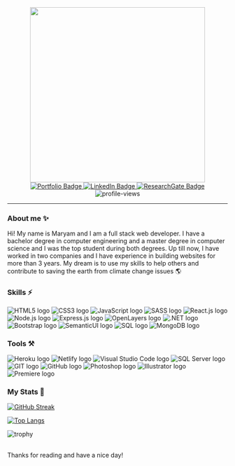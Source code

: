 
<div id="header" align="center">
  <img src="https://media.giphy.com/media/1GEATImIxEXVR79Dhk/giphy.gif" width="400"/>
  <div id="badges">
    <a href="https://maryamaljanabi.com/">
      <img src="https://img.shields.io/badge/Portfolio-black?style=for-the-badge&logo=About.me&logoColor=white" alt="Portfolio Badge"/>
    </a>
    <a href="https://www.linkedin.com/in/maryamaljanabi/">
      <img src="https://img.shields.io/badge/LinkedIn-blue?style=for-the-badge&logo=linkedin&logoColor=white" alt="LinkedIn Badge"/>
    </a>
    <a href="https://www.researchgate.net/profile/Maryam-Aljanabi">
      <img src="https://img.shields.io/badge/Researchgate-teal?style=for-the-badge&logo=researchgate&logoColor=white" alt="ResearchGate Badge"/>
    </a>
    <br/>
    <img src="https://komarev.com/ghpvc/?username=maryamaljanabi&style=flat-square&color=blue" alt="profile-views"/>
  </div>
</div>

<hr/>

### About me ✨ 

Hi! My name is Maryam and I am a full stack web developer. I have a bachelor degree in computer engineering and a master degree in computer science and I was the top student during both degrees. Up till now, I have worked in two companies and I have experience in building websites for more than 3 years. My dream is to use my skills to help others and contribute to saving the earth from climate change issues 🌎

### Skills ⚡
<p>
    <img src="https://img.shields.io/badge/HTML5-orange?style=for-the-badge&logo=html5&logoColor=white" alt="HTML5 logo"/>
    <img src="https://img.shields.io/badge/CSS-239120?&style=for-the-badge&logo=css3&logoColor=white" alt="CSS3 logo"/>
    <img src="https://img.shields.io/badge/JavaScript-F7DF1E?style=for-the-badge&logo=javascript&logoColor=black" alt="JavaScript logo"/>
    <img src="https://img.shields.io/badge/Sass-CC6699?style=for-the-badge&logo=sass&logoColor=white" alt="SASS logo"/>
    <img src="https://img.shields.io/badge/REACT.JS-5cbfb9?style=for-the-badge&logo=react&logoColor=white" alt="React.js logo"/>
    <img src="https://img.shields.io/badge/NODE.JS-41781a?style=for-the-badge&logo=node.js&logoColor=white" alt="Node.js logo"/>
    <img src="https://img.shields.io/badge/EXPRESS.JS-808080?style=for-the-badge&logo=express&logoColor=white" alt="Express.js logo"/>
    <img src="https://img.shields.io/badge/openlayers-blue?style=for-the-badge&logo=openlayers&logoColor=white" alt="OpenLayers logo"/>
    <img src="https://img.shields.io/badge/.NET Core-purple?style=for-the-badge&logo=.net&logoColor=white" alt=".NET logo"/>
    <img src="https://img.shields.io/badge/Bootstrap-563D7C?style=for-the-badge&logo=bootstrap&logoColor=white" alt="Bootstrap logo"/>
    <img src="https://img.shields.io/badge/semantic%20ui-35BDB2?style=for-the-badge&logo=semanticuireact&logoColor=white" alt="SemanticUI logo"/>
    <img src="https://img.shields.io/badge/SQL-blue?style=for-the-badge&logo=mysql&logoColor=white" alt="SQL logo"/>
    <img src="https://img.shields.io/badge/MongoDB-4EA94B?style=for-the-badge&logo=mongodb&logoColor=white" alt="MongoDB logo"/>
</p>

### Tools ⚒️
<p>
    <img src="https://img.shields.io/badge/Heroku-430098?style=for-the-badge&logo=heroku&logoColor=white" alt="Heroku logo"/>
    <img src="https://img.shields.io/badge/Netlify-00C7B7?style=for-the-badge&logo=netlify&logoColor=white" alt="Netlify logo"/>
    <img src="https://img.shields.io/badge/Visual_Studio_Code-0078D4?style=for-the-badge&logo=visual%20studio%20code&logoColor=white" alt="Visual Studio Code logo"/>
    <img src="https://img.shields.io/badge/Microsoft_SQL_Server-CC2927?style=for-the-badge&logo=microsoft-sql-server&logoColor=white" alt="SQL Server logo"/>
    <img src="https://img.shields.io/badge/GIT-E44C30?style=for-the-badge&logo=git&logoColor=white" alt="GIT logo"/>
    <img src="https://img.shields.io/badge/GitHub-100000?style=for-the-badge&logo=github&logoColor=white" alt="GitHub logo"/>
    <img src="https://img.shields.io/badge/Adobe%20Photoshop-31A8FF?style=for-the-badge&logo=Adobe%20Photoshop&logoColor=black" alt="Photoshop logo"/>
    <img src="https://img.shields.io/badge/Adobe%20Illustrator-FF9A00?style=for-the-badge&logo=adobe%20illustrator&logoColor=white" alt="Illustrator logo"/>
    <img src="https://img.shields.io/badge/Adobe%20Premiere%20Pro-9999FF?style=for-the-badge&logo=Adobe%20Premiere%20Pro&logoColor=white" alt="Premiere logo"/>
</p>

### My Stats 🌱
[![GitHub Streak](http://github-readme-streak-stats.herokuapp.com?user=maryamaljanabi)](https://git.io/streak-stats)

[![Top Langs](https://github-readme-stats.vercel.app/api/top-langs/?username=maryamaljanabi&layout=compact&theme=vision-friendly-default)](https://github.com/anuraghazra/github-readme-stats)

![trophy](https://github-profile-trophy.vercel.app/?username=maryamaljanabi&margin-w=4&column=7)

<br />
Thanks for reading and have a nice day!
